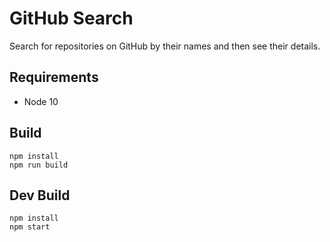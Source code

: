 # GitHub Search

Search for repositories on GitHub by their names and then see their details.

## Requirements

* Node 10

## Build

```
npm install
npm run build
```

## Dev Build

```
npm install
npm start
```